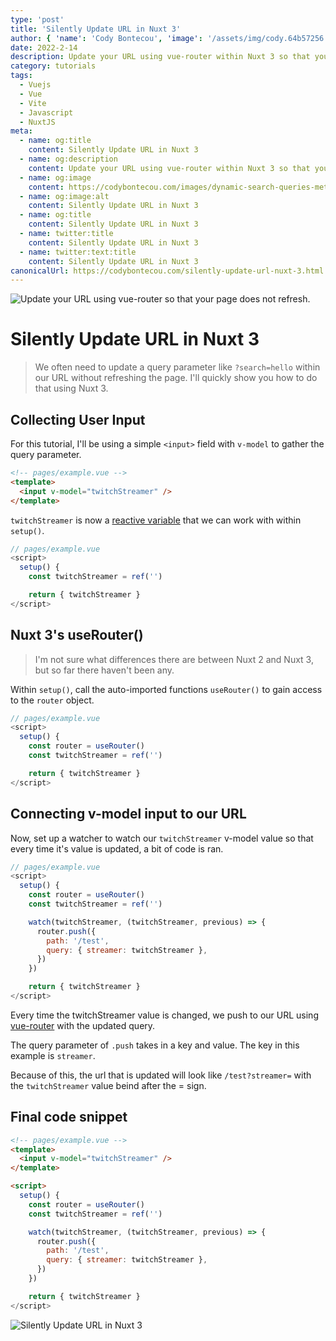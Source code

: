 ```yaml
---
type: 'post'
title: 'Silently Update URL in Nuxt 3'
author: { 'name': 'Cody Bontecou', 'image': '/assets/img/cody.64b57256.jpg' }
date: 2022-2-14
description: Update your URL using vue-router within Nuxt 3 so that your page does not refresh on variable change.
category: tutorials
tags:
  - Vuejs
  - Vue
  - Vite
  - Javascript
  - NuxtJS
meta:
  - name: og:title
    content: Silently Update URL in Nuxt 3
  - name: og:description
    content: Update your URL using vue-router within Nuxt 3 so that your page does not refresh on variable change.
  - name: og:image
    content: https://codybontecou.com/images/dynamic-search-queries-meta.png
  - name: og:image:alt
    content: Silently Update URL in Nuxt 3
  - name: og:title
    content: Silently Update URL in Nuxt 3
  - name: twitter:title
    content: Silently Update URL in Nuxt 3
  - name: twitter:text:title
    content: Silently Update URL in Nuxt 3
canonicalUrl: https://codybontecou.com/silently-update-url-nuxt-3.html
---
```


![Update your URL using vue-router so that your page does not refresh.](https://codybontecou.com/images/dynamic-search-queries-meta.png)

# Silently Update URL in Nuxt 3

> We often need to update a query parameter like `?search=hello` within our URL without refreshing the page. I'll quickly show you how to do that using Nuxt 3.

<HeaderMeta :author=$frontmatter.author :date=$frontmatter.date />

## Collecting User Input

For this tutorial, I'll be using a simple `<input>` field with `v-model` to gather the query parameter.

```html
<!-- pages/example.vue -->
<template>
  <input v-model="twitchStreamer" />
</template>
```

`twitchStreamer` is now a [reactive variable](https://vuejs.org/guide/extras/reactivity-in-depth.html) that we can work with within `setup()`.

```js
// pages/example.vue
<script>
  setup() {
    const twitchStreamer = ref('')

    return { twitchStreamer }
</script>
```

## Nuxt 3's useRouter()

> I'm not sure what differences there are between Nuxt 2 and Nuxt 3, but so far there haven't been any.

Within `setup()`, call the auto-imported functions `useRouter()` to gain access to the `router` object.

```js
// pages/example.vue
<script>
  setup() {
    const router = useRouter()
    const twitchStreamer = ref('')

    return { twitchStreamer }
</script>
```

## Connecting v-model input to our URL

Now, set up a watcher to watch our `twitchStreamer` v-model value so that every time it's value is updated, a bit of code is ran.

```js
// pages/example.vue
<script>
  setup() {
    const router = useRouter()
    const twitchStreamer = ref('')

    watch(twitchStreamer, (twitchStreamer, previous) => {
      router.push({
        path: '/test',
        query: { streamer: twitchStreamer },
      })
    })

    return { twitchStreamer }
</script>
```

Every time the twitchStreamer value is changed, we push to our URL using [vue-router](https://router.vuejs.org/guide/essentials/navigation.html) with the updated query.

The query parameter of `.push` takes in a key and value. The key in this example is `streamer`.

Because of this, the url that is updated will look like `/test?streamer=` with the `twitchStreamer` value beind after the = sign.

## Final code snippet

```html
<!-- pages/example.vue -->
<template>
  <input v-model="twitchStreamer" />
</template>

<script>
  setup() {
    const router = useRouter()
    const twitchStreamer = ref('')

    watch(twitchStreamer, (twitchStreamer, previous) => {
      router.push({
        path: '/test',
        query: { streamer: twitchStreamer },
      })
    })

    return { twitchStreamer }
</script>
```

![Silently Update URL in Nuxt 3](https://codybontecou.com/images/update-url.gif)

<SimpleNewsletter />
<Post />

